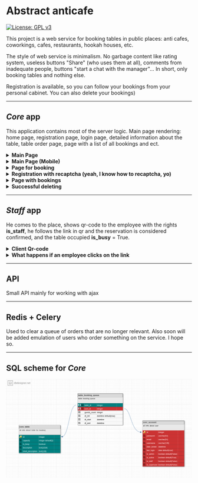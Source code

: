 # Abstract anticafe
[![License: GPL v3](https://img.shields.io/badge/License-GPLv3-blue.svg)](https://www.gnu.org/licenses/gpl-3.0)

This project is a web service for booking tables in public places: anti cafes, coworkings, cafes, restaurants, hookah houses, etc.

The style of web service is minimalism.
No garbage content like rating system, useless buttons "Share" (who uses them at all), comments from inadequate people, buttons "start a chat with the manager"...
In short, only booking tables and nothing else.

Registration is available, so you can follow your bookings from your personal cabinet.
You can also delete your bookings)
***
## _Core_ app
This application contains most of the server logic. Main page rendering: home page, registration page, login page, detailed information about the table, table order page, page with a list of all bookings and ect. 

<details><summary><b>Main Page</b></summary>
  <img src="https://github.com/arxitim/abstract_anticafe/blob/master/documentation/screenshots/homePage.png">
</details>

<details><summary><b>Main Page (Mobile)</b></summary>
  <img src="https://github.com/arxitim/abstract_anticafe/blob/master/documentation/screenshots/homePageMobile.png">
</details>

<details><summary><b>Page for booking</b></summary>
  <img src="https://github.com/arxitim/abstract_anticafe/blob/master/documentation/screenshots/booking.png">
</details>

<details><summary><b>Registration with recaptcha (yeah, I know how to recaptcha, yo)</b></summary>  <img src="https://github.com/arxitim/abstract_anticafe/blob/master/documentation/screenshots/register.png">
</details>

<details><summary><b>Page with bookings</b></summary> <img src="https://github.com/arxitim/abstract_anticafe/blob/master/documentation/screenshots/bookings.png">
</details>

<details><summary><b>Successful deleting</b></summary>
  <img src="https://github.com/arxitim/abstract_anticafe/blob/master/documentation/screenshots/succesfullDeleting.png">
</details>

***
## _Staff_ app
He comes to the place, shows qr-code to the employee with the rights **is_staff**, he follows the link in qr and the reservation is considered confirmed, and the table occupied **is_busy** = True.

<details><summary><b>Сlient Qr-code</b></summary>
  <img src="https://github.com/arxitim/abstract_anticafe/blob/master/documentation/screenshots/clientQR.png">
</details>

<details><summary><b>What happens if an employee clicks on the link</b></summary>
  <img src="https://github.com/arxitim/abstract_anticafe/blob/master/documentation/screenshots/employeeConfirmed.png">
</details>

***

## API
Small API mainly for working with ajax
***

## Redis + Celery
Used to clear a queue of orders that are no longer relevant.
Also soon will be added emulation of users who order something on the service. I hope so.
***

## SQL scheme for _Core_
![core_sql scheme](https://github.com/arxitim/abstract_anticafe/blob/master/documentation/sql_scheme/core_scheme.png)
